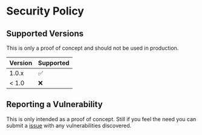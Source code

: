 # Security Policy

## Supported Versions

This is only a proof of concept and should not be used in production. 

| Version | Supported          |
| ------- | ------------------ |
| 1.0.x   | :white_check_mark: |
| < 1.0   | :x:                |

## Reporting a Vulnerability

This is only intended as a proof of concept. 
Still if you feel the need you can submit a [issue](https://github.com/xyberviri/NotReallyMFA/issues) with any vulnerabilities discovered. 

